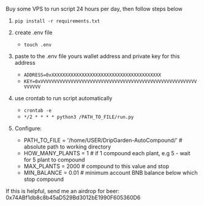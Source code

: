 Buy some VPS to run script 24 hours per day, then follow steps below

1. `pip install -r requirements.txt`

2. create .env file 
    - `touch .env`

3. paste to the .env file yours wallet address and private key for this address
    - `ADDRESS=0xXXXXXXXXXXXXXXXXXXXXXXXXXXXXXXXXXXXXXXXX`
    - `KEY=0xVVVVVVVVVVVVVVVVVVVVVVVVVVVVVVVVVVVVVVVVVVVVVVVVVVVVVVVVVVVVVVV`

4. use crontab to run script automatically
   - `crontab -e`
   - `*/2 * * * * python3 /PATH_TO_FILE/run.py`

5. Configure:
   - PATH_TO_FILE = '/home/USER/DripGarden-AutoCompound/' # absolute path to working directory
   - HOW_MANY_PLANTS = 1 # if 1 compound each plant, e.g 5 - wait for 5 plant to compound
   - MAX_PLANTS = 2000   # compound to this value and stop
   - MIN_BALANCE = 0.01  # minimum account BNB balance below which stop compound

If this is helpful, send me an airdrop for beer:
 0x74ABf1db8c8b45aD529Bd3012bE1990F605360D6